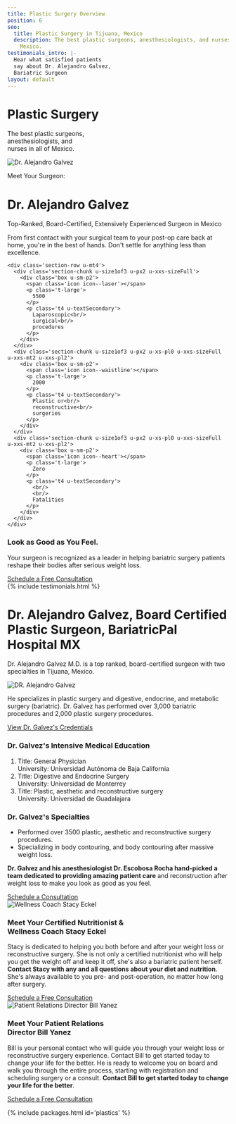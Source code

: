 ```yaml
---
title: Plastic Surgery Overview
position: 6
seo:
  title: Plastic Surgery in Tijuana, Mexico
  description: The best plastic surgeons, anesthesiologists, and nurses in all of
    Mexico.
testimonials_intro: |-
  Hear what satisfied patients
  say about Dr. Alejandro Galvez,
  Bariatric Surgeon
layout: default
---
```


<div class='hero hero--plastics'>
<div class='hero-wrap'>
<div class='hero-caption u-alignBottom'>
<div class='hero-box hero-box--transparent u-size4of9 u-xs-size10of12 u-xxs-sizeFull'>
<h1 class='u-mt0'>
Plastic Surgery
</h1>
<p class='t3 u-mb0'>
The best plastic surgeons,<br/>
anesthesiologists, and<br/>
nurses in all of Mexico.
</p>
</div>
</div>
</div>
</div>

<div class='wrap'>
<div class='section u-py4'>
<div class='section-row'>
<div class='section-chunk u-size9of16 u-px2 u-xs-sizeFull'>
<img src='/uploads/dr-alejandro-galvez-surgery.png' alt='Dr. Alejandro Galvez' />
</div>
<div class='section-chunk u-size7of16 u-px2 u-xs-sizeFull'>
<p class='u-textSecondary u-mb0'>
Meet Your Surgeon:
</p>
<h1 class='u-mt0'>
Dr. Alejandro Galvez
</h1>
<p class='t3 u-textPrimary u-mt0'>
Top-Ranked, Board-Certified,
Extensively Experienced Surgeon in Mexico
</p>
<p>
From first contact with your surgical team to your post-op care back at home, you're in the best of hands. Don't settle for anything less than excellence.
</p>
</div>
</div>

    <div class='section-row u-mt4'>
      <div class='section-chunk u-size1of3 u-px2 u-xxs-sizeFull'>
        <div class='box u-sm-p2'>
          <span class='icon icon--laser'></span>
          <p class='t-large'>
            5500
          </p>
          <p class='t4 u-textSecondary'>
            Laparoscopic<br/>
            surgical<br/>
            procedures
          </p>
        </div>
      </div>
      <div class='section-chunk u-size1of3 u-px2 u-xs-pl0 u-xxs-sizeFull u-xxs-mt2 u-xxs-pl2'>
        <div class='box u-sm-p2'>
          <span class='icon icon--waistline'></span>
          <p class='t-large'>
            2000
          </p>
          <p class='t4 u-textSecondary'>
            Plastic or<br/>
            reconstructive<br/>
            surgeries
          </p>
        </div>
      </div>
      <div class='section-chunk u-size1of3 u-px2 u-xs-pl0 u-xxs-sizeFull u-xxs-mt2 u-xxs-pl2'>
        <div class='box u-sm-p2'>
          <span class='icon icon--heart'></span>
          <p class='t-large'>
            Zero
          </p>
          <p class='t4 u-textSecondary'>
            <br/>
            <br/>
            Fatalities
          </p>
        </div>
      </div>
    </div>

</div>
</div>

<div class='section-hero' data-cover='machine'>
<div class='section-heroWrap'>
<div class='section-heroBox u-alignCenter u-mAuto u-px0'>
<h3 class='u-m0'>
<strong>Look as Good as You Feel.</strong>
</h3>
<p class='t3 u-mt0'>
Your surgeon is recognized as a leader in
helping bariatric surgery patients reshape
their bodies after serious weight loss.
</p>
<a class='btn u-mt2' href='https://bariatricpal.typeform.com/to/FIdZ6c'>
Schedule a Free Consultation
</a>
</div>
</div>
</div>

<div class='wrap'>
{% include testimonials.html %}

<div class='section u-py6'>
<div class='section-row'>
<div class='section-chunk u-size2of5 u-px2 u-xs-size10of12 u-xxs-sizeFull'>
<h1 class='u-mt0'>
Dr. Alejandro Galvez,
Board Certified Plastic
Surgeon, BariatricPal
Hospital MX
</h1>
<p class='t3 u-textPrimary note note--primary'>
Dr. Alejandro Galvez M.D. is a top ranked, board-certified surgeon with two specialties in Tijuana, Mexico.
</p>
<img class='u-py1' src='/uploads/dr-alejandro-galvez.png' alt='DR. Alejandro Galvez'/>
<p>
He specializes in plastic surgery and digestive, endocrine, and metabolic surgery (bariatric). Dr. Galvez has performed over 3,000 bariatric procedures and 2,000 plastic surgery procedures.
</p>
<a class='u-mt1' href='/plastic-surgeries/credentials'>
View Dr. Galvez's Credentials
</a>
</div>
<div class='section-chunk u-size3of5 u-px4 u-pr2 u-xs-sizeFull u-xs-pl2 u-xs-mt3'>
<h3 class='u-mt0'>
<strong>Dr. Galvez's</strong> Intensive Medical Education
</h3>
<ol class='checkList'>
<li class='checkList-item'>
Title: General Physician<br/>
University: Universidad Autónoma de Baja California
</li>
<li class='checkList-item'>
Title: Digestive and Endocrine Surgery<br/>
University: Universidad de Monterrey
</li>
<li class='checkList-item'>
Title: Plastic, aesthetic and reconstructive surgery<br/>
University: Universidad de Guadalajara
</li>
</ol>
<h3 class='u-mt4'>
<strong>Dr. Galvez's</strong> Specialties
</h3>
<ul class='checkList'>
<li class='checkList-item'>
Performed over 3500 plastic, aesthetic and reconstructive surgery procedures.
</li>
<li class='checkList-item'>
Specializing in body contouring, and body contouring after massive weight loss.
</li>
</ul>
<div class='card u-mt4'>
<p class='u-m0 u-size13of16'>
<strong>Dr. Galvez and his anesthesiologist Dr. Escobosa Rocha hand-picked
a team dedicated to providing amazing patient care</strong>
and reconstruction after weight loss to make you look as good as you feel.
</p>
<a class='btn u-mt4' href='https://bariatricpal.typeform.com/to/FIdZ6c'>
Schedule a Consultation
</a>
</div>
</div>
</div>
</div>

<div class='section u-py3'>
<div class='section-row u-py3'>
<div class='section-chunk u-size2of5 u-px2 u-xs-size10of12 u-xxs-sizeFull'>
<img src='/uploads/stacy-eckel.png' alt='Wellness Coach Stacy Eckel' />
</div>
<div class='section-chunk u-size2of4 u-px4 u-xs-size10of12 u-xs-mt3 u-xxs-sizeFull'>
<h3 class='u-textPrimary u-mt0'>
Meet Your Certified Nutritionist &<br/>
Wellness Coach Stacy Eckel
</h3>
<p class='t-smaller'>
Stacy is dedicated to helping you both before and after your weight loss or reconstructive surgery.
She is not only a certified nutritionist who will help you get the weight off and keep it off,
she's also a bariatric patient herself. <strong>Contact Stacy with any and all questions about your diet and nutrition</strong>.
She's always available to you pre- and post-operation, no matter how long after surgery.
</p>
<a class='btn u-mt2' href='https://bariatricpal.typeform.com/to/FIdZ6c'>
Schedule a Free Consultation
</a>
</div>
</div>
<div class='section-row u-py3'>
<div class='section-chunk u-size2of5 u-px2 u-xs-size10of12 u-xxs-sizeFull'>
<img src='/uploads/bill-yanez.jpg' alt='Patient Relations Director Bill Yanez' />
</div>
<div class='section-chunk u-size2of4 u-px4 u-xs-size10of12 u-xs-mt3 u-xxs-sizeFull'>
<h3 class='u-textPrimary u-mt0'>
Meet Your Patient Relations<br/>
Director Bill Yanez
</h3>
<p class='t-smaller'>
Bill is your personal contact who will guide you through your weight loss or reconstructive surgery experience. Contact Bill to get started today to change your life for the better. He is ready to welcome you on board and walk you through the entire process, starting with registration and scheduling surgery or a consult.  <strong>Contact Bill to get started today to change your life for the better</strong>.
</p>
<a class='btn u-mt2' href='https://bariatricpal.typeform.com/to/FIdZ6c'>
Schedule a Free Consultation
</a>
</div>
</div>
</div>

{% include packages.html id='plastics' %}
</div>
